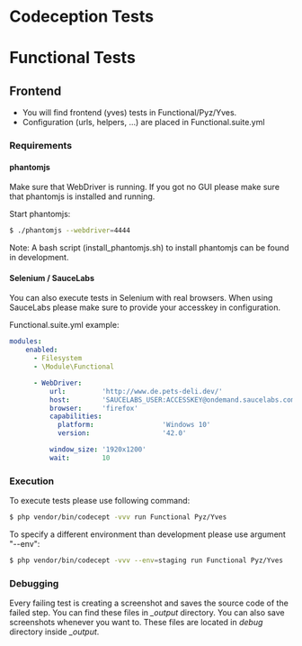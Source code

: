 Codeception Tests
=================

# Functional Tests
## Frontend
- You will find frontend (yves) tests in Functional/Pyz/Yves.
- Configuration (urls, helpers, ...) are placed in Functional.suite.yml

### Requirements

#### phantomjs

Make sure that WebDriver is running. If you got no GUI please make sure that phantomjs is installed and running.

Start phantomjs:
```bash
$ ./phantomjs --webdriver=4444
```

Note: A bash script (install_phantomjs.sh) to install phantomjs can be found in development.


#### Selenium / SauceLabs

You can also execute tests in Selenium with real browsers. When using SauceLabs please make sure to provide your accesskey in configuration.

Functional.suite.yml example:
```yaml
modules:
    enabled:
      - Filesystem
      - \Module\Functional

      - WebDriver:
          url:         'http://www.de.pets-deli.dev/'
          host:        'SAUCELABS_USER:ACCESSKEY@ondemand.saucelabs.com'
          browser:     'firefox'
          capabilities:
            platform:                 'Windows 10'
            version:                  '42.0'

          window_size: '1920x1200'
          wait:        10
```


### Execution
To execute tests please use following command:

```bash
$ php vendor/bin/codecept -vvv run Functional Pyz/Yves
```

To specify a different environment than development please use argument "--env":

```bash
$ php vendor/bin/codecept -vvv --env=staging run Functional Pyz/Yves
```

### Debugging
Every failing test is creating a screenshot and saves the source code of the failed step. You can find these files in *_output* directory.
You can also save screenshots whenever you want to. These files are located in *debug* directory inside *_output*.
